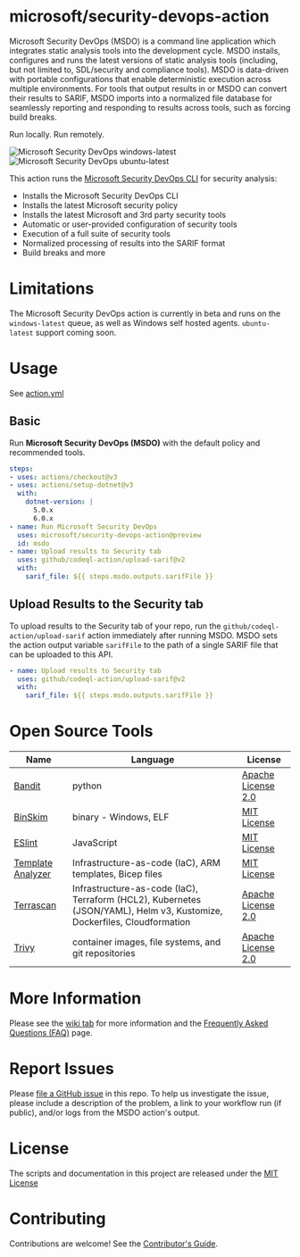 # microsoft/security-devops-action

Microsoft Security DevOps (MSDO) is a command line application which integrates static analysis tools into the development cycle. MSDO installs, configures and runs the latest versions of static analysis tools (including, but not limited to, SDL/security and compliance tools). MSDO is data-driven with portable configurations that enable deterministic execution across multiple environments. For tools that output results in or MSDO can convert their results to SARIF, MSDO imports into a normalized file database for seamlessly reporting and responding to results across tools, such as forcing build breaks.

Run locally. Run remotely.

![Microsoft Security DevOps windows-latest](https://github.com/microsoft/security-devops-action/workflows/MSDO%20windows-latest/badge.svg)  
![Microsoft Security DevOps ubuntu-latest](https://github.com/microsoft/security-devops-action/workflows/MSDO%20ubuntu-latest/badge.svg)

This action runs the [Microsoft Security DevOps CLI](https://aka.ms/msdo-nuget) for security analysis:

* Installs the Microsoft Security DevOps CLI
* Installs the latest Microsoft security policy
* Installs the latest Microsoft and 3rd party security tools
* Automatic or user-provided configuration of security tools
* Execution of a full suite of security tools
* Normalized processing of results into the SARIF format
* Build breaks and more

# Limitations

The Microsoft Security DevOps action is currently in beta and runs on the `windows-latest` queue, as well as Windows self hosted agents. `ubuntu-latest` support coming soon.

# Usage

See [action.yml](action.yml)

## Basic

Run **Microsoft Security DevOps (MSDO)** with the default policy and recommended tools.

```yaml
steps:
- uses: actions/checkout@v3
- uses: actions/setup-dotnet@v3
  with:
    dotnet-version: |
      5.0.x
      6.0.x
- name: Run Microsoft Security DevOps
  uses: microsoft/security-devops-action@preview
  id: msdo
- name: Upload results to Security tab
  uses: github/codeql-action/upload-sarif@v2
  with:
    sarif_file: ${{ steps.msdo.outputs.sarifFile }}
```

## Upload Results to the Security tab

To upload results to the Security tab of your repo, run the `github/codeql-action/upload-sarif` action immediately after running MSDO. MSDO sets the action output variable `sarifFile` to the path of a single SARIF file that can be uploaded to this API.

```yaml
- name: Upload results to Security tab
  uses: github/codeql-action/upload-sarif@v2
  with:
    sarif_file: ${{ steps.msdo.outputs.sarifFile }}
```

# Open Source Tools

| Name | Language | License |
| --- | --- | --- |
| [Bandit](https://github.com/PyCQA/bandit) | python | [Apache License 2.0](https://github.com/PyCQA/bandit/blob/master/LICENSE) |
| [BinSkim](https://github.com/Microsoft/binskim) | binary - Windows, ELF | [MIT License](https://github.com/microsoft/binskim/blob/main/LICENSE) |
| [ESlint](https://github.com/eslint/eslint) | JavaScript | [MIT License](https://github.com/eslint/eslint/blob/main/LICENSE) |
| [Template Analyzer](https://github.com/Azure/template-analyzer) | Infrastructure-as-code (IaC), ARM templates, Bicep files | [MIT License](https://github.com/Azure/template-analyzer/blob/main/LICENSE.txt) |
| [Terrascan](https://github.com/accurics/terrascan) | Infrastructure-as-code (IaC), Terraform (HCL2), Kubernetes (JSON/YAML), Helm v3, Kustomize, Dockerfiles, Cloudformation | [Apache License 2.0](https://github.com/accurics/terrascan/blob/master/LICENSE) |
| [Trivy](https://github.com/aquasecurity/trivy) | container images, file systems, and git repositories | [Apache License 2.0](https://github.com/aquasecurity/trivy/blob/main/LICENSE) |

# More Information

Please see the [wiki tab](https://github.com/microsoft/security-devops-action/wiki) for more information and the [Frequently Asked Questions (FAQ)](https://github.com/microsoft/security-devops-action/wiki/FAQ) page.

# Report Issues

Please [file a GitHub issue](https://github.com/microsoft/security-devops-action/issues/new) in this repo. To help us investigate the issue, please include a description of the problem, a link to your workflow run (if public), and/or logs from the MSDO action's output.

# License

The scripts and documentation in this project are released under the [MIT License](LICENSE)

# Contributing

Contributions are welcome! See the [Contributor's Guide](docs/contributors.md).
